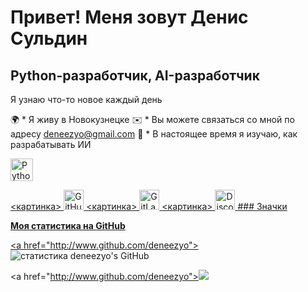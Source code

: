 Привет! [](https://user-images.githubusercontent.com/18350557/176309783-0785949b-9127-417c-8b55-ab5a4333674e.gif) Меня зовут Денис Сульдин
=====================================================================================================================================

Python-разработчик, AI-разработчик
------------------------------

Я узнаю что-то новое каждый день

🌍 * Я живу в Новокузнецке
✉️ * Вы можете связаться со мной по адресу [deneezyo@gmail.com](mailto:deneezyo@gmail.com)
🧠 * В настоящее время я изучаю, как разрабатывать ИИ

<p align="left"> <a href="https://www.python.org/" target="_blank" rel="noreferrer"><img src="https://raw.githubusercontent.com/danielcranney/readme-generator/main/public/icons/skills/python-colored.svg" alt="Python" title="Python" width="36" height="36" /></a> </p>
<a href="https://www.github.com/deneezyo" target="_blank" rel="noreferrer">
<картинка>
<source media="(prefers-color-scheme: dark)" srcset="https://raw.githubusercontent.com/danielcranney/readme-generator/main/public/icons/socials/github-dark.svg" />
<source media="(prefers-color-scheme: light)" srcset="https://raw.githubusercontent.com/danielcranney/readme-generator/main/public/icons/socials/github.svg" />
<img src="https://raw.githubusercontent.com/danielcranney/readme-generator/main/public/icons/socials/github.svg" width="32" height="32" alt="GitHub" title="GitHub" />
</картинка>
</a> <a href="https://www.gitlab.com/deneezyo" target="_blank" rel="noreferrer"> <картинка> <source media="(prefers-color-scheme: dark)" srcset="" /> <source media="(prefers-color-scheme: light)" srcset="https://raw.githubusercontent.com/danielcranney/readme-generator/main/public/icons/socials/gitlab.svg" /> <img src="https://raw.githubusercontent.com/danielcranney/readme-generator/main/public/icons/socials/gitlab.svg" width="32" height="32" alt="GitLab" title="GitLab" /> </картинка> </a> <a href="https://discord.com/users/deneezyo" target="_blank" rel="noreferrer"> <картинка> <source media="(prefers-color-scheme: dark)" srcset="https://raw.githubusercontent.com/danielcranney/readme-generator/main/public/icons/socials/discord-dark.svg" /> <source media="(prefers-color-scheme: light)" srcset="https://raw.githubusercontent.com/danielcranney/readme-generator/main/public/icons/socials/discord.svg" /> <img src="https://raw.githubusercontent.com/danielcranney/readme-generator/main/public/icons/socials/discord.svg" width="32" height="32" alt="Discord" title="Discord" /> </картинка> </а>
### Значки

<b>Моя статистика на GitHub</b>

<а href="http://www.github.com/deneezyo"><img src="https://github-readme-stats.vercel.app/api?username=deneezyo&show_icons=true&hide=&count_private=true&title_color=0891b2&text_color=ffffff&icon_color=0891b2&bg_color=1c1917&hide_border=true&show_icons=true" alt="статистика deneezyo's GitHub" /></a>

<а href="http://www.github.com/deneezyo"><img src="https://github-readme-streak-stats.herokuapp.com/?user=deneezyo&stroke=ffffff&background=1c1917&ring=0891b2&fire=0891b2&currStreakNum=ffffff&currStreakLabel=0891b2&sideNums=ffffff&sideLabels=ffffff&dates=ffffff&hide_border=true" /></a>
